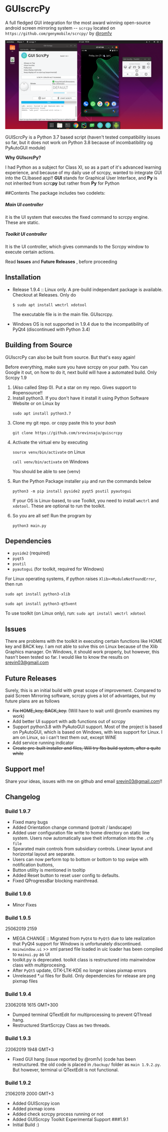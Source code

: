 # GUIscrcPy
A full fledged GUI integration for the 
most award winning open-source android 
screen mirroring system -- `scrcpy` 
located on `https://github.com/genymobile/scrcpy/`
by [@rom1v](https://github.com/rom1v)

![image of GUIscrcpy](/screen.png)

GUIScrcPy is a Python 3.7 based script (haven't tested compatibility issues
so far, but it does not work on Python 3.8 because of incombatibility og PyAutoGUI module)



**Why GUIscrcPy?**

I had Python as a subject for Class XI, so as a part of it's advanced learning experience,
and because of my daily use of scrcpy, wanted to integrate GUI into the CLIbased app!!
**GUI** stands for Graphical User Interface, and **Py** is not inherited from scrc<b>py</b> but rather from <b>Py</b> for Python 

##Contents
The package includes two codelets:
##### Main UI controller
it is the UI system that executes the fixed command to scrcpy engine. These are static.
##### Toolkit UI controller
It is the UI controller, which gives commands to the Scrcpy window to execute certain actions. <p> Read **Issues** and **Future Releases** , before proceeding
## Installation
* Release 1.9.4 :: Linux only. A pre-build independant package is available. Checkout at Releases. 
Only do <p> `$ sudo apt install wmctrl xdotool ` <p> The executable file is in the main file. GUIscrcpy.
* Windows OS is not supported in 1.9.4 due to the incompatibility of PyQt4 (discontinued with Python 3.4)

## Building from Source
GUIscrcPy can also be built from source. But that's easy again!

Before everything, make sure you have scrcpy on your path. You can Google it out, on how to do it, next build will have a automated build.
Only Scrcpy 1.9
1. (Also called Step 0). Put a star on my repo. Gives support to #opensource!!
2. Install python3. If you don't have it install it using 
Python Software Website or on Linux by <p>`sudo apt install python3.7`
3. Clone my git repo. or copy paste this to your _bash_ <p>`git clone https://github.com/srevinsaju/guiscrcpy`
4. Activate the virtual env by executing <p> `source venv/bin/activate` on Linux </p><p> `call venv/bin/activate` on Windows <p> 
You should be able to see (venv)
5. Run the Python Package installer `pip` and run the commands below <p> `python3 -m pip install pyside2 pyqt5 psutil pyautogui` <p>
If your OS is Linux-based, to use Toolkit, you need to install `wmctrl` and `xdotool`. These are optional to run the toolkit.
6. So you are all set! Run the program by <p> `python3 main.py`

## Dependencies
* `pyside2` (required) 
* `pyqt5` 
* `psutil` 
* `pyautogui` (for toolkit, required for Windows)


For Linux operating systems, if python raises `Xlib>>ModuleNotFoundError`, then run <p>
`sudo apt install python3-xlib` <p>
`sudo apt install python3-qt5vent `


To use toolkit (on Linux only), run:
`sudo apt install wmctrl xdotool` 

## Issues
There are problems with the toolkit in executing certain functions like HOME key and BACK key. I am not able to solve this on 
Linux because of the Xlib Graphics manager. On Windows, it should work properly,
but however, this hasn't been tested so far. I would like to know the results on [srevin03@gmail.com](srevin03@gmail.com)

## Future Releases
Surely, this is an initial build with great scope of improvement. Compared to paid Screen Mirroring software, scrcpy gives
a lot of advantages, but my future plans are as follows
* ~~Fix HOME_key, BACK_key.~~ (Will have to wait until @rom1v examines my work)
* Add better UI support with adb functions out of scrcpy
* Support python3.8 with PyAutoGUI support. Most of the project is based on PyAutoGUI, which is based on Windows, with less support for Linux.
I am on Linux, so i can't test them out, except WINE
* Add service running indicator
* ~~Create pre-built installer and files, Will try fbs build system, after a quite while~~

## Support me!
Share your ideas, issues with me on github and email [srevin03@gmail.com](srevin03@gmail.com)!!



## Changelog

### Build 1.9.7
* Fixed many bugs
* Added Orientation change command (potrait / landscape)
* Added user configuration file write to home directory on static line system. Users now automatically save theit information into the `.cfg file`
* Spearated main controls from subsidiary controls. Linear layout and horizontal layout are separate.
* Users can now perform top to bottom or bottom to top swipe with notification buttons,
* Button utility is mentioned in tooltip
* Added Reset button to reset user config to defaults.
* Fixed QProgressBar blocking mainthread.



### Build 1.9.6
* Minor Fixes 

### Build 1.9.5
25062019 2159
* MEGA CHANGE :: Migrated from `PyQt4` to `PyQt5` due to late realization that PyQt4 support
for Windows is unfortunately discontinued. 
* `mainwindow.ui` >> xml parsed file loaded in uic loader has been compiled to `mainui.py` as UI 
* toolkit.py is deprecated. toolkit class is restructured into mainwindow class with multiprocesing. 
* After `PyQt5` update, GTK-LTK-KDE no longer raises pixmap errors
* Unreleased *.ui files for Build. Only dependencies for release are png pixmap files


### Build 1.9.4
23062018 1615 GMT+300
* Dumped terminal QTextEdit for multiprocessing to prevent QThread hang.
* Restructured StartScrcpy Class as two threads.

### Build 1.9.3
22062019 1948 GMT+3
* Fixed GUI hang (issue reported by @rom1v)
(code has been restructured. the old code is placed in `/backup/` folder as `main 1.9.2.py`. But however, terminal ui QTextEdit
is not functional.

### Build 1.9.2 
21062019 2000 GMT+3
* Added GUIScrcpy icon
* Added pixmap icons
* Added check scrcpy process running or not
* Added GUIScrcpy Toolkit Experimental Support
###1.9.1
* Initial Build :)